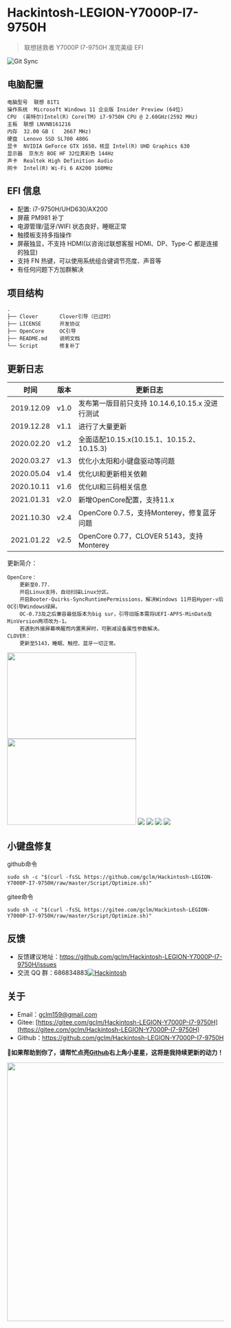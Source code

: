 # Hackintosh-LEGION-Y7000P-I7-9750H  
> 联想拯救者 Y7000P I7-9750H 准完美级 EFI

![Git Sync](https://github.com/gclm/Hackintosh-LEGION-Y7000P-I7-9750H/actions/workflows/Auto%20Gitee.yml/badge.svg)

## 电脑配置

```
电脑型号  联想 81T1
操作系统  Microsoft Windows 11 企业版 Insider Preview (64位)
CPU  (英特尔)Intel(R) Core(TM) i7-9750H CPU @ 2.60GHz(2592 MHz)
主板  联想 LNVNB161216
内存  32.00 GB (   2667 MHz)
硬盘  Lenovo SSD SL700 480G
显卡  NVIDIA GeForce GTX 1650，核显 Intel(R) UHD Graphics 630
显示器  京东方 BOE HF 32位真彩色 144Hz
声卡  Realtek High Definition Audio
网卡  Intel(R) Wi-Fi 6 AX200 160MHz
```

## EFI 信息
- 配置: i7-9750H/UHD630/AX200
- 屏蔽 PM981 补丁
- 电源管理/蓝牙/WIFI 状态良好，睡眠正常
- 触摸板支持多指操作
- 屏蔽独显，不支持 HDMI(以咨询过联想客服 HDMI、DP、Type-C 都是连接的独显)
- 支持 FN 热键，可以使用系统组合键调节亮度、声音等
- 有任何问题下方加群解决

## 项目结构

```shell
.
├── Clover       Clover引导（已过时）
├── LICENSE      开发协议
├── OpenCore     OC引导
├── README.md    说明文档
└── Script       修复补丁
```

## 更新日志

| 时间       | 版本 | 更新日志                                        |
| ---------- | ---- | ----------------------------------------------- |
| 2019.12.09 | v1.0 | 发布第一版目前只支持 10.14.6,10.15.x 没进行测试 |
| 2019.12.28 | v1.1 | 进行了大量更新                                  |
| 2020.02.20 | v1.2 | 全面适配10.15.x(10.15.1、10.15.2、10.15.3)      |
| 2020.03.27 | v1.3 | 优化小太阳和小键盘驱动等问题                    |
| 2020.05.04 | v1.4 | 优化UI和更新相关依赖                            |
| 2020.10.11 | v1.6 | 优化UI和三码相关信息                            |
| 2021.01.31 | v2.0 | 新增OpenCore配置，支持11.x                      |
| 2021.10.30 | v2.4 | OpenCore 0.7.5，支持Monterey，修复蓝牙问题      |
| 2021.01.22 | v2.5 | OpenCore 0.77，CLOVER 5143，支持Monterey        |

更新简介：
```
OpenCore：
	更新至0.77.
	开启Linux支持，自动扫描Linux分区。
	开启Booter-Quirks-SyncRuntimePermissions，解决Windows 11开启Hyper-v后OC引导Windows绿屏。
	OC-0.73及之后兼容最低版本为big sur，引导旧版本需将UEFI-APFS-MinDate及MinVersion两项改为-1。
	若遇到外接屏幕唤醒而内置黑屏时，可删减设备属性参数解决。
CLOVER：
	更新至5143，睡眠、触控、蓝牙一切正常。
```
<img src='https://cdn.jsdelivr.net/gh/LoveGlaze/images@master/1.png' height="200px" width="300px"><img src='https://cdn.jsdelivr.net/gh/LoveGlaze/images@master/2.png' height="200px" width="300px"/>
![](https://cdn.jsdelivr.net/gh/LoveGlaze/images@master/OpenCore.png)
![](https://cdn.jsdelivr.net/gh/LoveGlaze/images@master/CLOVER.png)
![](https://cdn.jsdelivr.net/gh/LoveGlaze/images@master/Windows.png)
![](https://cdn.jsdelivr.net/gh/LoveGlaze/images@master/MacOS.png)

## 小键盘修复
github命令
```
sudo sh -c "$(curl -fsSL https://github.com/gclm/Hackintosh-LEGION-Y7000P-I7-9750H/raw/master/Script/Optimize.sh)"
```
gitee命令
```
sudo sh -c "$(curl -fsSL https://gitee.com/gclm/Hackintosh-LEGION-Y7000P-I7-9750H/raw/master/Script/Optimize.sh)"
```
## 反馈

- 反馈建议地址：<https://github.com/gclm/Hackintosh-LEGION-Y7000P-I7-9750H/issues>
- 交流 QQ 群：686834883<a target="_blank" href="https://qm.qq.com/cgi-bin/qm/qr?k=fnfunVaG-Z_occpl9QQDNaHB-B4S-ole&jump_from=webapi"><img border="0" src="https://cdn.jsdelivr.net/gh/LoveGlaze/images@master/QQ.png" alt="Hackintosh" title="Hackintosh"></a>

## 关于

- Email：[gclm159@gmail.com](mailto:gclm159@gmail.com)
- Gitee:  [https://gitee.com/gclm/Hackintosh-LEGION-Y7000P-I7-9750H](https://gitee.com/gclm/Hackintosh-LEGION-Y7000P-I7-9750H)
- Github：<https://github.com/gclm/Hackintosh-LEGION-Y7000P-I7-9750H>

**📣如果帮助到你了，请帮忙点亮[Github](https://github.com/gclm/Hackintosh-LEGION-Y7000P-I7-9750H)右上角小星星，这将是我持续更新的动力！**

<img src='https://cdn.jsdelivr.net/gh/gclm/images@master/20191230923363Du7so.jpg' width="600px" />

